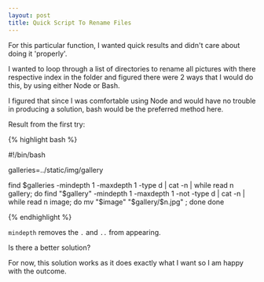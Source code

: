 ```yaml
---
layout: post
title: Quick Script To Rename Files
---
```


For this particular function, I wanted quick results and didn't care about doing it 'properly'.

I wanted to loop through a list of directories to rename all pictures with there respective index in the folder and figured there were 2 ways that I would do this, by using either Node or Bash. 

I figured that since I was comfortable using Node and would have no trouble in producing a solution, bash would be the preferred method here.

Result from the first try:

{% highlight bash %}

#!/bin/bash

galleries=../static/img/gallery

find $galleries -mindepth 1 -maxdepth 1 -type d | 
    cat -n |
        while read n gallery;
            do find "$gallery" -mindepth 1 -maxdepth 1 -not -type d |
                cat -n |
                while read n image; 
                    do mv "$image" "$gallery/$n.jpg" ;
                done
        done

{% endhighlight %}

`mindepth` removes the `.` and `..` from appearing.

Is there a better solution?

For now, this solution works as it does exactly what I want so I am happy with the outcome.
